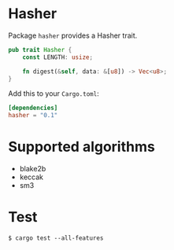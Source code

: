 # Hasher

Package `hasher` provides a Hasher trait.

```rs
pub trait Hasher {
    const LENGTH: usize;

    fn digest(&self, data: &[u8]) -> Vec<u8>;
}
```

Add this to your `Cargo.toml`:

```toml
[dependencies]
hasher = "0.1"
```

# Supported algorithms

- blake2b
- keccak
- sm3

# Test

```
$ cargo test --all-features
```
